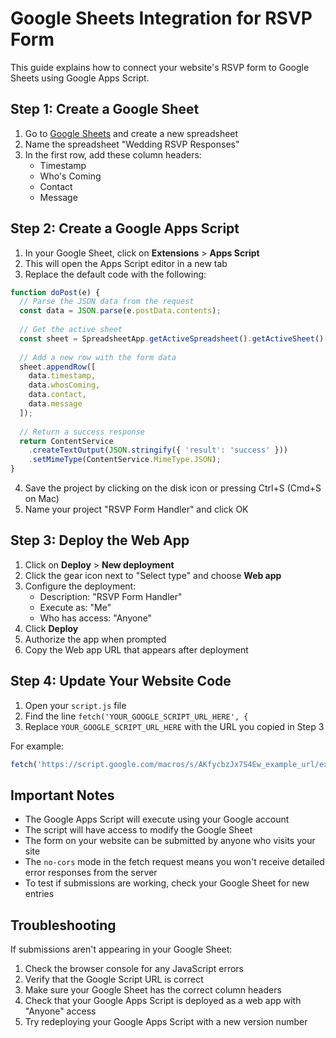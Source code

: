 # Google Sheets Integration for RSVP Form

This guide explains how to connect your website's RSVP form to Google Sheets using Google Apps Script.

## Step 1: Create a Google Sheet

1. Go to [Google Sheets](https://sheets.google.com) and create a new spreadsheet
2. Name the spreadsheet "Wedding RSVP Responses"
3. In the first row, add these column headers:
   - Timestamp
   - Who's Coming
   - Contact
   - Message

## Step 2: Create a Google Apps Script

1. In your Google Sheet, click on **Extensions** > **Apps Script**
2. This will open the Apps Script editor in a new tab
3. Replace the default code with the following:

```javascript
function doPost(e) {
  // Parse the JSON data from the request
  const data = JSON.parse(e.postData.contents);
  
  // Get the active sheet
  const sheet = SpreadsheetApp.getActiveSpreadsheet().getActiveSheet();
  
  // Add a new row with the form data
  sheet.appendRow([
    data.timestamp,
    data.whosComing,
    data.contact,
    data.message
  ]);
  
  // Return a success response
  return ContentService
    .createTextOutput(JSON.stringify({ 'result': 'success' }))
    .setMimeType(ContentService.MimeType.JSON);
}
```

4. Save the project by clicking on the disk icon or pressing Ctrl+S (Cmd+S on Mac)
5. Name your project "RSVP Form Handler" and click OK

## Step 3: Deploy the Web App

1. Click on **Deploy** > **New deployment**
2. Click the gear icon next to "Select type" and choose **Web app**
3. Configure the deployment:
   - Description: "RSVP Form Handler"
   - Execute as: "Me"
   - Who has access: "Anyone"
4. Click **Deploy**
5. Authorize the app when prompted
6. Copy the Web app URL that appears after deployment

## Step 4: Update Your Website Code

1. Open your `script.js` file
2. Find the line `fetch('YOUR_GOOGLE_SCRIPT_URL_HERE', {`
3. Replace `YOUR_GOOGLE_SCRIPT_URL_HERE` with the URL you copied in Step 3

For example:
```javascript
fetch('https://script.google.com/macros/s/AKfycbzJx7S4Ew_example_url/exec', {
```

## Important Notes

- The Google Apps Script will execute using your Google account
- The script will have access to modify the Google Sheet
- The form on your website can be submitted by anyone who visits your site
- The `no-cors` mode in the fetch request means you won't receive detailed error responses from the server
- To test if submissions are working, check your Google Sheet for new entries

## Troubleshooting

If submissions aren't appearing in your Google Sheet:

1. Check the browser console for any JavaScript errors
2. Verify that the Google Script URL is correct
3. Make sure your Google Sheet has the correct column headers
4. Check that your Google Apps Script is deployed as a web app with "Anyone" access
5. Try redeploying your Google Apps Script with a new version number 